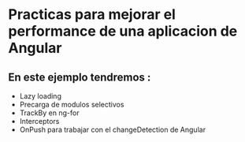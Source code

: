# Practicas para mejorar el performance de una aplicacion de Angular

## En este ejemplo tendremos :

- Lazy loading
- Precarga de modulos selectivos
- TrackBy en ng-for
- Interceptors
- OnPush para trabajar con el changeDetection de Angular
